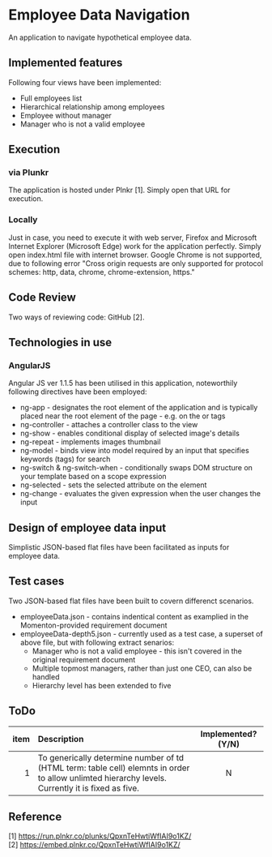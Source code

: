# Employee Data Navigation
An application to navigate hypothetical employee data.

## Implemented features
Following four views have been implemented:
   - Full employees list
   - Hierarchical relationship among employees
   - Employee without manager
   - Manager who is not a valid employee
 
## Execution
### via Plunkr
The application is hosted under Plnkr [1]. Simply open that URL for execution.
 
### Locally
Just in case, you need to execute it with web server, Firefox and Microsoft Internet Explorer (Microsoft Edge) work for the application perfectly. 
Simply open index.html file with internet browser.
Google Chrome is not supported, due to following error "Cross origin requests are only supported for protocol schemes: http, data, chrome, chrome-extension, https." 

## Code Review
Two ways of reviewing code: GitHub [2].

## Technologies in use
### AngularJS
Angular JS ver 1.1.5 has been utilised in this application, noteworthily following directives have been employed:
   - ng-app - designates the root element of the application and is typically placed near the root element of the page - e.g. on the <body> or <html> tags
   - ng-controller - attaches a controller class to the view
   - ng-show - enables conditional display of selected image's details 
   - ng-repeat - implements images thumbnail
   - ng-model - binds view into model required by an input that specifies keywords (tags) for search
   - ng-switch & ng-switch-when - conditionally swaps DOM structure on your template based on a scope expression
   - ng-selected - sets the selected attribute on the element
   - ng-change - evaluates the given expression when the user changes the input

## Design of employee data input
Simplistic JSON-based flat files have been facilitated as inputs for employee data.

## Test cases
Two JSON-based flat files have been built to covern differenct scenarios.
   - employeeData.json - contains indentical content as examplied in the Momenton-provided requirement document
   - employeeData-depth5.json - currently used as a test case, a superset of above file, but with following extract senarios:
      - Manager who is not a valid employee - this isn't covered in the original requirement document
	  - Multiple topmost managers, rather than just one CEO, can also be handled
	  - Hierarchy level has been extended to five

## ToDo
| item | Description | Implemented? (Y/N) |
| ---:|:-------------|:-----:|
|1| To generically determine number of td (HTML term: table cell) elemnts in order to allow unlimted hierarchy levels. Currently it is  fixed as five. | N |

## Reference
[1] https://run.plnkr.co/plunks/QpxnTeHwtiWfIAI9o1KZ/ <br/>
[2] https://embed.plnkr.co/QpxnTeHwtiWfIAI9o1KZ/ <br/>

